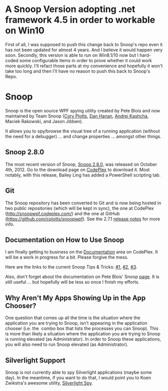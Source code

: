 <h1>A Snoop Version adopting .net framework 4.5 in order to workable on Win10</h1>
<p>
First of all, I was supposed to push this change back to Snoop's repo even it has not been updated for almost 4 years. And I believe it would happen very soon.
Secondly, this version is able to run on Win8.1/10 now but I hard-coded some configurable items in order to prove whether it could work more quickly.
I'll refact those parts at my convenience and hopefully it won't take too long and then I'll have no reason to push this back to Snoop's Repo.
</p>


<h1>Snoop</h1>

<p>Snoop is the open source WPF spying utility created by Pete Blois and now maintained by Team Snoop (<a href="http://www.cplotts.com">Cory Plotts</a>, <a href="http://blogs.interknowlogy.com/author/danhanan/">Dan Hanan</a>, <a href="http://blog.yasiv.com/">Andrei Kashcha</a>, Maciek Rakowski, and Jason Jibben).</p>

<p>It allows you to spy/browse the visual tree of a running application (without the need for a debugger) ... and change properties ... amongst other things.</p>

<h2>Snoop 2.8.0</h2>

<p>The most recent version of Snoop, <a href="http://snoopwpf.codeplex.com/releases/view/87261">Snoop 2.8.0</a>, was released on October 4th, 2012. Go to the download page on <a href="http://snoopwpf.codeplex.com/releases/view/87261">CodePlex</a> to download it. Most notably, with this release, Bailey Ling has added a PowerShell scripting tab.</p>

<h2>Git</h2>

<p>The Snoop repository has been converted to Git and is now being hosted in two public repositories (which will be kept in sync), the one at CodePlex (<a href="http://snoopwpf.codeplex.com/">http://snoopwpf.codeplex.com/</a>) and the one at GitHub (<a href="https://github.com/cplotts/snoopwpf">https://github.com/cplotts/snoopwpf</a>). See the 2.7.1 <a href="http://snoopwpf.codeplex.com/releases/view/73187">release notes</a> for more info.</p>

<h2>Documentation on How to Use Snoop</h2>

<p>I am finally getting to business on the <a href="http://snoopwpf.codeplex.com/documentation">Documentation</a> area on CodePlex. It will be a work in progress for a bit. Please forgive the mess.</p>

<p>Here are the links to the current Snoop Tips &amp; Tricks: <a href="http://www.cplotts.com/2011/02/10/snoop-tips-tricks-1-ctrl-shift-mouse-over/">#1</a>, <a href="http://www.cplotts.com/2011/02/14/snoop-tips-tricks-2-snooping-transient-visuals/">#2</a>, <a href="http://www.cplotts.com/2012/05/31/snoop-tips-tricks-3-the-crosshairs/">#3</a>.</p>

<p>Also, don't forget about the documentation on Pete Blois' Snoop <a href="http://blois.us/Snoop">page</a>. It is still useful ... but hopefully will be less so once I finish my efforts.</p>

<h2>Why Aren't My Apps Showing Up in the App Chooser?</h2>

<p>One question that comes up all the time is the situation where the application you are trying to Snoop, isn't appearing in the application chooser (i.e. the&#160; combo box that lists the processes you can Snoop). This is more than likely a situation where the application you are trying to Snoop is running elevated (as Administrator). In order to Snoop these applications, you will also need to run Snoop elevated (as Administrator).</p>

<h2>Silverlight Support</h2>

<p>Snoop is not currently able to spy Silverlight applications (maybe some day). In the meantime, if you want to do that, I would point you to Koen Zwikstra's awesome utility, <a href="http://firstfloorsoftware.com/silverlightspy/">Silverlight Spy</a>.</p>